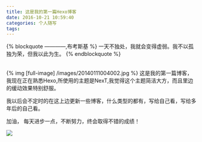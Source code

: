 ```yaml
---
title: 这是我的第一篇Hexo博客
date: 2016-10-21 10:59:40
categories: 个人随写
tags:
---
```


{% blockquote  ————,布考斯基 %}
一天不独处，我就会变得虚弱。我不以孤独为荣，但我以此为生。
{% endblockquote %}

<br/>
 {% img [full-image] /images/20140111004002.jpg %}
 这是我的第一篇博客，我现在正在熟悉Hexo,所使用的主题是NexT,我觉得这个主题简洁大方，而且里边的缓动效果特别舒服。
 
 我以后会不定时的在这上边更新一些博客，什么类型的都有，写给自己看，写给多年后的自己看。
 
 加油， 每天进步一点，不断努力，终会取得不错的成绩！
 <!-- more -->
 



<img src="/images/bg_web.jpg" class="full-image" />